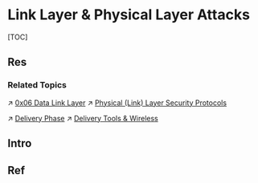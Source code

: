 # Link Layer & Physical Layer Attacks

[TOC]



## Res
### Related Topics
↗ [0x06 Data Link Layer](../../../../🔑%20CS%20Core/🏎️%20Computer%20Networking%20and%20Communication/📌%20Computer%20Networking%20Basics%20(Protocol%20Part)/0x06%20Data%20Link%20Layer/0x06%20Data%20Link%20Layer.md)
↗ [Physical (Link) Layer Security Protocols](../../Network%20Security%20Mechanisms/🏇%20Network%20Security%20Protocol%20Stacks/🔌%20Physical%20(Link)%20Layer%20Security%20Protocols/Physical%20(Link)%20Layer%20Security%20Protocols.md)

↗ [Delivery Phase](../../../Application%20Security/💉%20Web%20Security/Network%20Penetration%20(Pen-testing)/Delivery%20Phase/Delivery%20Phase.md)
↗ [Delivery Tools & Wireless](../../../☠️%20Kill%20Chain%20&%20Security%20Tool%20Box/Delivery%20Tools%20&%20Wireless/Delivery%20Tools%20&%20Wireless.md)



## Intro



## Ref
